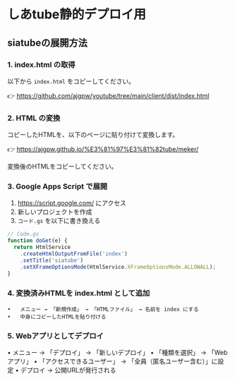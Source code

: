 # しあtube静的デプロイ用

## siatubeの展開方法


### 1. index.html の取得
以下から `index.html` をコピーしてください。

👉 https://github.com/ajgpw/youtube/tree/main/client/dist/index.html


### 2. HTML の変換
コピーしたHTMLを、以下のページに貼り付けて変換します。

👉 https://ajgpw.github.io/%E3%81%97%E3%81%82tube/meker/

変換後のHTMLをコピーしてください。


### 3. Google Apps Script で展開
1. https://script.google.com/ にアクセス
2. 新しいプロジェクトを作成
3.  `コード.gs` を以下に書き換える

```javascript
// Code.gs
function doGet(e) {
  return HtmlService
    .createHtmlOutputFromFile('index')
    .setTitle('siatube')
    .setXFrameOptionsMode(HtmlService.XFrameOptionsMode.ALLOWALL);
}
```
### 4.	変換済みHTMLを index.html として追加
	•	メニュー → 「新規作成」 → 「HTMLファイル」 → 名前を index にする
	•	中身にコピーしたHTMLを貼り付ける

### 5. Webアプリとしてデプロイ
•	メニュー → 「デプロイ」 → 「新しいデプロイ」
•	「種類を選択」 → 「Webアプリ」
•	「アクセスできるユーザー」 → 「全員（匿名ユーザー含む）」に設定
•	デプロイ → 公開URLが発行される

